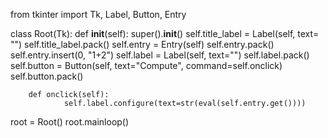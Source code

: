 from tkinter import Tk, Label, Button, Entry


class Root(Tk):
        def __init__(self):
                super().__init__()
                self.title_label = Label(self, text= "")
                self.title_label.pack()
                self.entry = Entry(self)
                self.entry.pack()
                self.entry.insert(0, "1+2")
                self.label = Label(self, text="")
                self.label.pack()
                self.button = Button(self, text="Compute", command=self.onclick)
                self.button.pack()
                
        def onclick(self):
                self.label.configure(text=str(eval(self.entry.get())))
                
                
root = Root()
root.mainloop()
